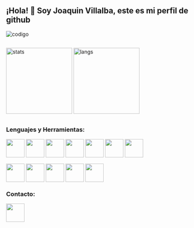## ¡Hola! 👋 Soy Joaquin Villalba, este es mi perfil de github

<image src="cod.jpeg" alt="codigo">

##

<div>
  <image height="180em" src="https://github-readme-stats.vercel.app/api?username=villalbajoaquin&show_icons=true&theme=github_dark" alt="stats">
  <image height="180em" src="https://github-readme-stats.vercel.app/api/top-langs/?username=villalbajoaquin&layout=compact&theme=github_dark" alt="langs">
</div>

##

### Lenguajes y Herramientas:

<div style="display: inline_block">
  <img align="center" height="50px" src="https://cdn.jsdelivr.net/gh/devicons/devicon/icons/javascript/javascript-original.svg" />
  <img align="center" height="50px" src="https://cdn.jsdelivr.net/gh/devicons/devicon/icons/nodejs/nodejs-original.svg" />
  <img align="center" height="50px" src="https://cdn.jsdelivr.net/gh/devicons/devicon/icons/npm/npm-original-wordmark.svg" />
  <img align="center" height="50px" src="https://cdn.jsdelivr.net/gh/devicons/devicon/icons/express/express-original.svg" />
  <img align="center" height="50px" src="https://cdn.jsdelivr.net/gh/devicons/devicon/icons/react/react-original.svg" />
  
  <img align="center" height="50px" src="https://cdn.jsdelivr.net/gh/devicons/devicon/icons/python/python-original.svg" />
  <img align="center" height="50px" src="https://cdn.jsdelivr.net/gh/devicons/devicon/icons/django/django-plain.svg" />
  <br>
  <br>
  <img align="center" height="50px" src="https://cdn.jsdelivr.net/gh/devicons/devicon/icons/html5/html5-original.svg" />
  <img align="center" height="50px" src="https://cdn.jsdelivr.net/gh/devicons/devicon/icons/css3/css3-original.svg" />
  
  <img align="center" height="50px" src="https://cdn.jsdelivr.net/gh/devicons/devicon/icons/mysql/mysql-original.svg" />
  <img align="center" height="50px" src="https://cdn.jsdelivr.net/gh/devicons/devicon/icons/sequelize/sequelize-original.svg" />
  
  <img align="center" height="50px" src="https://cdn.jsdelivr.net/gh/devicons/devicon/icons/matlab/matlab-original.svg" />
</div>

### Contacto:

<div style="display: inline_block">
  <a href="https://www.linkedin.com/in/joaquinvillalba/">
    <img align="center" height="50px" src="https://cdn.jsdelivr.net/gh/devicons/devicon/icons/linkedin/linkedin-original.svg" />
  </a>
</div>
